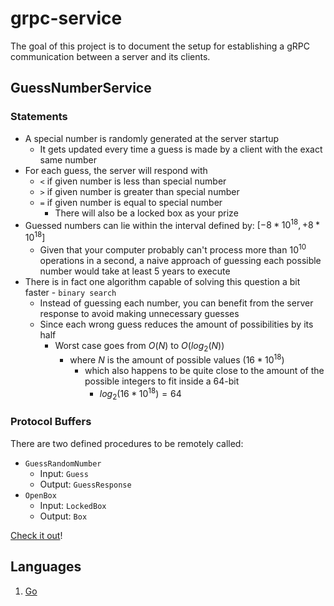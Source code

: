 # grpc-service

The goal of this project is to document the setup for establishing a gRPC communication between a server and its clients.

## GuessNumberService

### Statements

- A special number is randomly generated at the server startup
  - It gets updated every time a guess is made by a client with the exact same number
- For each guess, the server will respond with
  - `<` if given number is less than special number
  - `>` if given number is greater than special number
  - `=` if given number is equal to special number
    - There will also be a locked box as your prize
- Guessed numbers can lie within the interval defined by: $[-8 * 10^{18}, +8 * 10^{18}]$
  - Given that your computer probably can't process more than $10^{10}$ operations in a second, a naive approach of guessing each possible number would take at least $5$ years to execute
- There is in fact one algorithm capable of solving this question a bit faster - `binary search`
  - Instead of guessing each number, you can benefit from the server response to avoid making unnecessary guesses
  - Since each wrong guess reduces the amount of possibilities by its half
    - Worst case goes from $O(N)$ to $O(log_2(N))$
      - where $N$ is the amount of possible values ($16 * 10^{18}$)
        - which also happens to be quite close to the amount of the possible integers to fit inside a 64-bit
          - $log_2(16 * 10^{18})=64$

### Protocol Buffers

There are two defined procedures to be remotely called:
- `GuessRandomNumber`
  - Input: `Guess`
  - Output: `GuessResponse`
- `OpenBox`
  - Input: `LockedBox`
  - Output: `Box`

[Check it out](/protos/example.proto)!

## Languages

1. [Go](/go/README.md)
